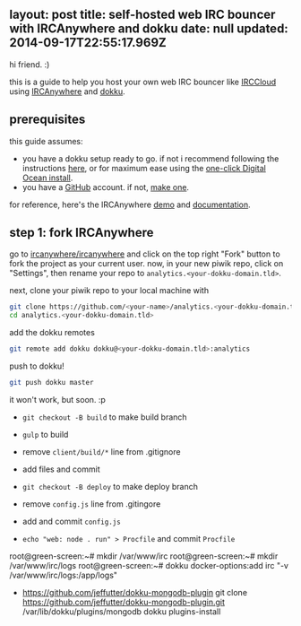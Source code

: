 layout: post
title: self-hosted web IRC bouncer with IRCAnywhere and dokku
date: null
updated: 2014-09-17T22:55:17.969Z
---
hi friend. :)


this is a guide to help you host your own web IRC bouncer like [IRCCloud](https://www.irccloud.com/) using [IRCAnywhere](http://ircanywhere.com/) and [dokku](https://github.com/progrium/dokku).


## prerequisites

this guide assumes:

- you have a dokku setup ready to go. if not i recommend following the instructions [here](https://github.com/progrium/dokku#installing), or for maximum ease using the [one-click Digital Ocean install](https://www.digitalocean.com/community/tutorials/how-to-use-the-digitalocean-dokku-application).
- you have a [GitHub](https://github.com) account. if not, [make one](https://github.com/join).

for reference, here's the IRCAnywhere [demo](http://try.ircanywhere.com/) and [documentation](http://docs.ircanywhere.com/en/latest/).


## step 1: fork IRCAnywhere

go to [ircanywhere/ircanywhere](https://github.com/ircanywhere/ircanywhere) and click on the top right "Fork" button to fork the project as your current user. now, in your new piwik repo, click on "Settings", then rename your repo to `analytics.<your-dokku-domain.tld>`.

next, clone your piwik repo to your local machine with

```bash
git clone https://github.com/<your-name>/analytics.<your-dokku-domain.tld>
cd analytics.<your-dokku-domain.tld>
```

add the dokku remotes

```bash
git remote add dokku dokku@<your-dokku-domain.tld>:analytics
```

push to dokku!

```bash
git push dokku master
```

it won't work, but soon. :p

- `git checkout -B build` to make build branch
- `gulp` to build
- remove `client/build/*` line from .gitignore
- add files and commit

- `git checkout -B deploy` to make deploy branch
- remove `config.js` line from .gitingore
- add and commit `config.js`
- `echo "web: node . run" > Procfile` and commit `Procfile`

root@green-screen:~# mkdir /var/www/irc
root@green-screen:~# mkdir /var/www/irc/logs
root@green-screen:~# dokku docker-options:add irc "-v /var/www/irc/logs:/app/logs"

- https://github.com/jeffutter/dokku-mongodb-plugin
git clone https://github.com/jeffutter/dokku-mongodb-plugin.git /var/lib/dokku/plugins/mongodb
dokku plugins-install